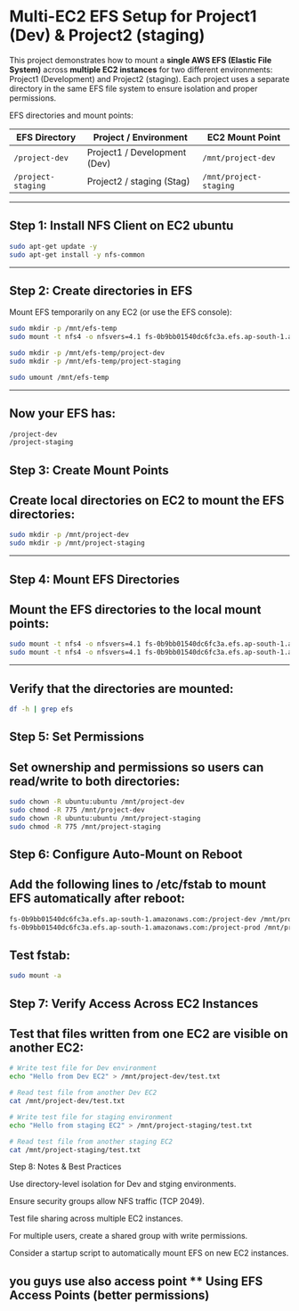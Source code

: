 # Multi-EC2 EFS Setup for Project1 (Dev) & Project2 (staging)

This project demonstrates how to mount a **single AWS EFS (Elastic File System)** across **multiple EC2 instances** for two different environments: Project1 (Development) and Project2 (staging). Each project uses a separate directory in the same EFS file system to ensure isolation and proper permissions.

EFS directories and mount points:

| EFS Directory       | Project / Environment          | EC2 Mount Point       |
|--------------------|-------------------------------|---------------------|
| `/project-dev`      | Project1 / Development (Dev)  | `/mnt/project-dev`  |
| `/project-staging`     | Project2 / staging (Stag)  | `/mnt/project-staging` |




---

## Step 1: Install NFS Client on EC2 ubuntu

```bash
sudo apt-get update -y
sudo apt-get install -y nfs-common
```

---
## Step 2: Create directories in EFS

Mount EFS temporarily on any EC2 (or use the EFS console):
```bash
sudo mkdir -p /mnt/efs-temp
sudo mount -t nfs4 -o nfsvers=4.1 fs-0b9bb01540dc6fc3a.efs.ap-south-1.amazonaws.com:/ /mnt/efs-temp

sudo mkdir -p /mnt/efs-temp/project-dev
sudo mkdir -p /mnt/efs-temp/project-staging

sudo umount /mnt/efs-temp
```
---
## Now your EFS has:
```bash
/project-dev
/project-staging
```


## Step 3: Create Mount Points
## Create local directories on EC2 to mount the EFS directories:

``` bash
sudo mkdir -p /mnt/project-dev
sudo mkdir -p /mnt/project-staging
```

-----
## Step 4: Mount EFS Directories
## Mount the EFS directories to the local mount points:
```bash
sudo mount -t nfs4 -o nfsvers=4.1 fs-0b9bb01540dc6fc3a.efs.ap-south-1.amazonaws.com:/project-dev /mnt/project-dev
sudo mount -t nfs4 -o nfsvers=4.1 fs-0b9bb01540dc6fc3a.efs.ap-south-1.amazonaws.com:/project-staging /mnt/project-staging
```
---
## Verify that the directories are mounted:
```bash
df -h | grep efs
```
## Step 5: Set Permissions
## Set ownership and permissions so users can read/write to both directories:
```bash
sudo chown -R ubuntu:ubuntu /mnt/project-dev
sudo chmod -R 775 /mnt/project-dev
sudo chown -R ubuntu:ubuntu /mnt/project-staging
sudo chmod -R 775 /mnt/project-staging

```
## Step 6: Configure Auto-Mount on Reboot
## Add the following lines to /etc/fstab to mount EFS automatically after reboot:

``` bash
fs-0b9bb01540dc6fc3a.efs.ap-south-1.amazonaws.com:/project-dev /mnt/project-dev nfs4 defaults,_netdev 0 0
fs-0b9bb01540dc6fc3a.efs.ap-south-1.amazonaws.com:/project-prod /mnt/project-stgaing nfs4 defaults,_netdev 0 0
```

## Test fstab:
``` bash
sudo mount -a
```
## Step 7: Verify Access Across EC2 Instances

## Test that files written from one EC2 are visible on another EC2:
```bash
# Write test file for Dev environment
echo "Hello from Dev EC2" > /mnt/project-dev/test.txt

# Read test file from another Dev EC2
cat /mnt/project-dev/test.txt

# Write test file for staging environment
echo "Hello from staging EC2" > /mnt/project-staging/test.txt

# Read test file from another staging EC2
cat /mnt/project-staging/test.txt
```

Step 8: Notes & Best Practices

Use directory-level isolation for Dev and stging environments.

Ensure security groups allow NFS traffic (TCP 2049).

Test file sharing across multiple EC2 instances.

For multiple users, create a shared group with write permissions.

Consider a startup script to automatically mount EFS on new EC2 instances.


## you guys use also access point ** Using EFS Access Points (better permissions)
